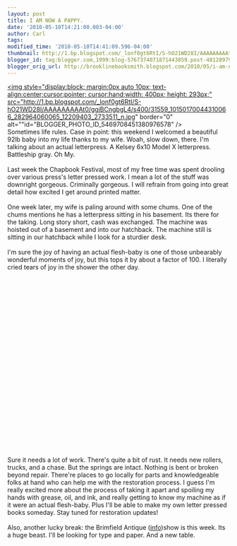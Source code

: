 ```yaml
---
layout: post
title: I AM NOW A PAPPY.
date: '2010-05-10T14:21:00.003-04:00'
author: Carl
tags: 
modified_time: '2010-05-10T14:41:09.596-04:00'
thumbnail: http://1.bp.blogspot.com/_lonf0gt6RtI/S-hO21WD28I/AAAAAAAAAt0/ggjBCngbgL4/s72-c/31559_10150170044310066_282964060065_12209403_2733511_n.jpg
blogger_id: tag:blogger.com,1999:blog-5767374071871443859.post-4812897961447138112
blogger_orig_url: http://brooklinebooksmith.blogspot.com/2010/05/i-am-now-pappy.html
---
```


<a href="http://1.bp.blogspot.com/_lonf0gt6RtI/S-hO21WD28I/AAAAAAAAAt0/ggjBCngbgL4/s1600/31559_10150170044310066_282964060065_12209403_2733511_n.jpg"><img style="display:block; margin:0px auto 10px; text-align:center;cursor:pointer; cursor:hand;width: 400px; height: 293px;" src="http://1.bp.blogspot.com/_lonf0gt6RtI/S-hO21WD28I/AAAAAAAAAt0/ggjBCngbgL4/s400/31559_10150170044310066_282964060065_12209403_2733511_n.jpg" border="0" alt=""id="BLOGGER_PHOTO_ID_5469708451380976578" /></a><br />Sometimes life rules. Case in point: this weekend I welcomed a beautiful 92lb baby into my life thanks to my wife. Woah, slow down, there. I'm talking about an actual letterpress. A Kelsey 6x10 Model X letterpress. Battleship gray. Oh My.<br /><br />Last week the Chapbook Festival, most of my free time was spent drooling over various press's letter pressed work. I mean a lot of the stuff was downright gorgeous. Criminally gorgeous. I will refrain from going into great detail how excited I get around printed matter. <br /><br />One week later, my wife is paling around with some chums. One of the chums mentions he has a letterpress sitting in his basement. Its there for the taking. Long story short, cash was exchanged. The machine was hoisted out of a basement and into our hatchback. The machine still is sitting in our hatchback while I look for a sturdier desk. <br /><br />I'm sure the joy of having an actual flesh-baby is one of those unbearably wonderful moments of joy, but this tops it by about a factor of 100. I literally cried tears of joy in the shower the other day. <br /><br /><object width="480" height="385"><param name="movie" value="http://www.youtube.com/v/paBYf7jtK1A&hl=en_US&fs=1&color1=0xe1600f&color2=0xfebd01"></param><param name="allowFullScreen" value="true"></param><param name="allowscriptaccess" value="always"></param><embed src="http://www.youtube.com/v/paBYf7jtK1A&hl=en_US&fs=1&color1=0xe1600f&color2=0xfebd01" type="application/x-shockwave-flash" allowscriptaccess="always" allowfullscreen="true" width="480" height="385"></embed></object><br /><br />Sure it needs a lot of work. There's quite a bit of rust. It needs new rollers, trucks, and a chase. But the springs are intact. Nothing is bent or broken beyond repair. There're places to go locally for parts and knowledgeable folks at hand who can help me with the restoration process. I guess I'm really excited more about the process of taking it apart and spoiling my hands with grease, oil, and ink, and really getting to know my machine as if it were an actual flesh-baby. Plus I'll be able to make my own letter pressed books someday. Stay tuned for restoration updates!<br /><br />Also, another lucky break: the Brimfield Antique (<a href="http://www.brimfield.com/">info</a>)show is this week. Its a huge beast. I'll be looking for type and paper. And a new table.